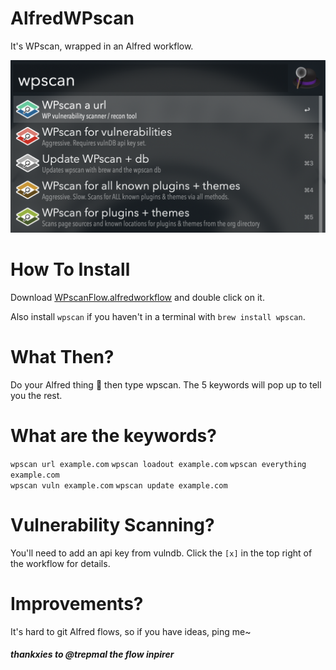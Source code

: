 # AlfredWPscan
It's WPscan, wrapped in an Alfred workflow.

![alfredwpscanflow](https://github.com/itsTallulah/AlfredWPscan/blob/master/alfredwpscanflow.png)

# How To Install
Download [WPscanFlow.alfredworkflow](https://github.com/itsTallulah/AlfredWPscan/raw/master/WPscanFlow.alfredworkflow) and double click on it.

Also install `wpscan` if you haven't in a terminal with `brew install wpscan`.

# What Then?
Do your Alfred thing 🎩 then type wpscan. The 5 keywords will pop up to tell you the rest.

# What are the keywords?
`wpscan url example.com` 
`wpscan loadout example.com` 
`wpscan everything example.com`  
`wpscan vuln example.com` 
`wpscan update example.com` 

# Vulnerability Scanning?
You'll need to add an api key from vulndb. Click the `[x]` in the top right of the workflow for details.

# Improvements?
It's hard to git Alfred flows, so if you have ideas, ping me~

##### thankxies to @trepmal the flow inpirer
